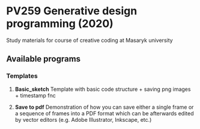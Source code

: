# PV259 Generative design programming (2020)
Study materials for course of creative coding at Masaryk university

## Available programs
### Templates

1. **Basic_sketch** Template with basic code structure + saving png images + timestamp fnc

2. **Save to pdf** Demonstration of how you can save either a single frame or a sequence of frames into a PDF format which can be afterwards edited by vector editors (e.g. Adobe Illustrator, Inkscape, etc.)
